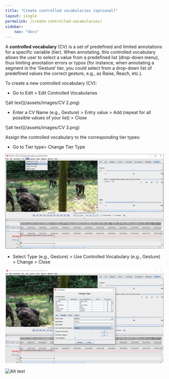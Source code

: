 ```yaml
---
title: "Create controlled vocabularies (optional)"
layout: single
permalink: /create-controlled-vocabularies/
sidebar:
    nav: "docs"
---
```


A **controlled vocabulary** (CV) is a set of predefined and limited annotations for a specific variable (tier). When annotating, this controlled vocabulary allows the user to select a value from a predefined list (drop-down menu), thus limiting annotation errors or typos (for instance, when annotating a segment in the ‘Gesture’ tier, you could select from a drop-down list of predefined values the correct gesture, e.g., as Raise, Reach, etc.). 


To create a new controlled vocabulary (CV):

  * Go to Edit > Edit Controlled Vocabularies

![alt text](/assets/images/CV 2.png)
  
  * Enter a CV Name (e.g., Gesture) > Entry value > Add (repeat for all possible values of your list) > Close

![alt text](/assets/images/CV 3.png)

Assign the controlled vocabulary to the corresponding tier types:
  
  * Go to Tier type> Change Tier Type

![alt text](/assets/images/Figure11_changeTierType.png)

  * Select Type (e.g., Gesture) > Use Controlled Vocabulary (e.g., Gesture) > Change > Close

![alt text](/assets/images/Figure12_assignCVtoTierType.png)

![Alt text](../assets/videos/cv.gif)





